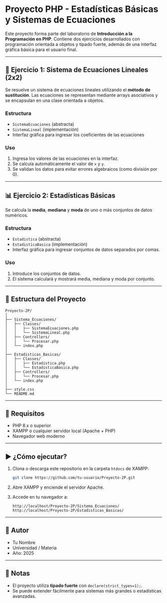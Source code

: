
# Proyecto PHP - Estadísticas Básicas y Sistemas de Ecuaciones

Este proyecto forma parte del laboratorio de **Introducción a la Programación en PHP**. Contiene dos ejercicios desarrollados con programación orientada a objetos y tipado fuerte, además de una interfaz gráfica básica para el usuario final.

---

## 🧮 Ejercicio 1: Sistema de Ecuaciones Lineales (2x2)

Se resuelve un sistema de ecuaciones lineales utilizando el **método de sustitución**. Las ecuaciones se representan mediante arrays asociativos y se encapsulan en una clase orientada a objetos.

### Estructura

- `SistemaEcuaciones` (abstracta)
- `SistemaLineal` (implementación)
- Interfaz gráfica para ingresar los coeficientes de las ecuaciones

### Uso

1. Ingresa los valores de las ecuaciones en la interfaz.
2. Se calcula automáticamente el valor de `x` y `y`.
3. Se validan los datos para evitar errores algebraicos (como división por 0).

---

## 📊 Ejercicio 2: Estadísticas Básicas

Se calcula la **media**, **mediana** y **moda** de uno o más conjuntos de datos numéricos.

### Estructura

- `Estadistica` (abstracta)
- `EstadisticaBasica` (implementación)
- Interfaz gráfica para ingresar conjuntos de datos separados por comas.

### Uso

1. Introduce los conjuntos de datos.
2. El sistema calculará y mostrará media, mediana y moda por conjunto.

---

## 📁 Estructura del Proyecto

```
Proyecto-2P/
│
├── Sistema_Ecuaciones/
│   ├── Classes/
│   │   ├── SistemaEcuaciones.php
│   │   └── SistemaLineal.php
│   ├── Controllers/
│   │   └── Procesar.php
│   └── index.php
│
├── Estadisticas_Basicas/
│   ├── Classes/
│   │   ├── Estadistica.php
│   │   └── EstadisticaBasica.php
│   ├── Controllers/
│   │   └── Procesar.php
│   └── index.php
│
├── style.css
└── README.md
```

---

## 🚀 Requisitos

- PHP 8.x o superior
- XAMPP o cualquier servidor local (Apache + PHP)
- Navegador web moderno

---

## ▶️ ¿Cómo ejecutar?

1. Clona o descarga este repositorio en la carpeta `htdocs` de XAMPP:

   ```bash
   git clone https://github.com/tu-usuario/Proyecto-2P.git
   ```

2. Abre XAMPP y enciende el servidor Apache.

3. Accede en tu navegador a:

   ```
   http://localhost/Proyecto-2P/Sistema_Ecuaciones/
   http://localhost/Proyecto-2P/Estadisticas_Basicas/
   ```

---

## 🧠 Autor

- Tu Nombre
- Universidad / Materia
- Año: 2025

---

## 📌 Notas

- El proyecto utiliza **tipado fuerte** con `declare(strict_types=1);`.
- Se puede extender fácilmente para sistemas más grandes o estadísticas avanzadas.
